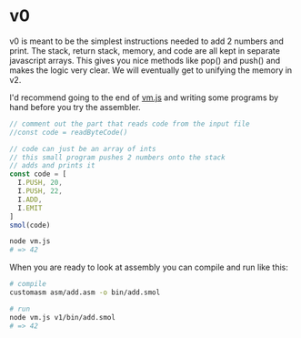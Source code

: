 # v0

v0 is meant to be the simplest instructions needed to add 2 numbers and print. The stack, return stack, memory, and code are all kept in separate
javascript arrays. This gives you nice methods like pop() and push() and makes the logic very clear. We will eventually get to unifying the memory
in v2.


I'd recommend going to the end of [vm.js](vm.js) and writing some programs by hand before you try the assembler.

```javascript
// comment out the part that reads code from the input file
//const code = readByteCode()

// code can just be an array of ints
// this small program pushes 2 numbers onto the stack
// adds and prints it
const code = [
  I.PUSH, 20,
  I.PUSH, 22,
  I.ADD,
  I.EMIT
]
smol(code)
```

```bash
node vm.js
# => 42
```

When you are ready to look at assembly you can compile and run like this:

```bash
# compile
customasm asm/add.asm -o bin/add.smol

# run
node vm.js v1/bin/add.smol
# => 42
```
